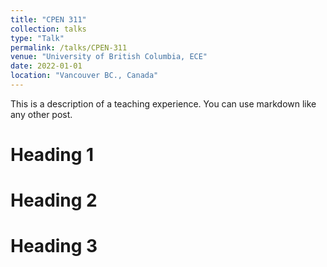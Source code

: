```yaml
---
title: "CPEN 311"
collection: talks
type: "Talk"
permalink: /talks/CPEN-311
venue: "University of British Columbia, ECE"
date: 2022-01-01
location: "Vancouver BC., Canada"
---
```


This is a description of a teaching experience. You can use markdown like any other post.

Heading 1
======

Heading 2
======

Heading 3
======
